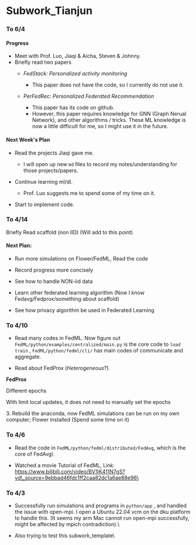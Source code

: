 # Subwork\_Tianjun



### To 6/4

#### Progress

- Meet with Prof. Luo, Jiaqi & Aicha, Steven & Johnny.
- Briefly read two papers
    - *FedStack: Personalized activity monitoring*
        - This paper does not have the code, so I currently do not use it.
    
    - *PerFedRec: Personalized Federated Recommendation*
        - This paper has its code on github.
        - However, this paper requires knowledge for GNN (Graph Nerual Network), and other algorithms / tricks. These ML knowledge is now a little difficult for me, so I might use it in the future.
    

#### Next Week's Plan

- Read the projects Jiaqi gave me. 
  - I will open up new `md` files to record my notes/understanding for those projects/papers.

- Continue learning ml/dl.
  - Prof. Luo suggests me to spend some of my time on it.
- Start to implement code.

### To 4/14

Briefly Read scaffold (non IID) (Will add to this point)

#### Next Plan:

- Run more simulations on Flower/FedML, Read the code

- Record progress more concisely

- See how to handle NON-iid data

- Learn other federated learning algorithm (Now I know Fedavg/Fedprox/something about scaffold)

- See how privacy algorithm be used in Federated Learning

### To 4/10

- Read many codes in FedML. Now figure out `FedML/python/examples/centralized/main.py` is the core code to `load` `train` , `FedML/python/fedml/cli/` has main codes of communicate and aggregate.

- Read about FedProx (_Heterogeneous_?).

**FedProx**

Different epochs

With limit local updates, it does not need to manually set the epochs

$3.$ Rebuild the anaconda, now FedML simulations can be run on my own computer; Flower installed (Spend some time on it)

### To 4/6

- Read the code in `FedML/python/fedml/distributed/FedAvg`, which is the core of FedAvg\

- Watched a movie Tutorial of FedML, Link: https://www.bilibili.com/video/BV1jK411N7gS?vd\_source=9ebbad46fdc1ff2caa82dc1a6ae88e96\

### To 4/3

- Successfully run simulations and programs in `python/app` , and handled the issue with open-mpi. I open a Ubuntu 22.04 vcm on the dku platform to handle this. (It seems my arm Mac cannot run open-mpi successfully, might be affected by mpich contradiction).\

- Also trying to test this subwork\_template\
